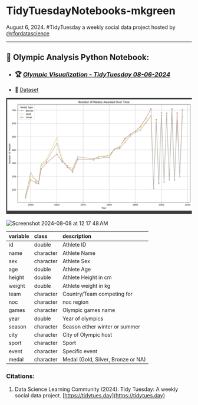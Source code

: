 # TidyTuesdayNotebooks-mkgreen

August 6, 2024. #TidyTuesday a weekly social data project hosted by [@rfordatascience](https://github.com/rfordatascience/tidytuesday)

---
## 🐍 Olympic Analysis Python Notebook:
- ### 🏆 *[Olympic Visualization - TidyTuesday 08-06-2024](https://github.com/mkgreen/TidyTuesdayNotebooks-mkgreen/blob/main/TidyTuesOlympicData_8_6_2024.ipynb)*

-  🧮 [Dataset](https://www.kaggle.com/datasets/heesoo37/120-years-of-olympic-history-athletes-and-results/)

![Number of Medals over Time line graph, showing gold, silver, and bronze results](https://github.com/mkgreen/TidyTuesdayNotebooks-mkgreen/blob/main/noMedalsoverTime.png?raw=true)

<img width="1375" alt="Screenshot 2024-08-08 at 12 17 48 AM" src="https://github.com/user-attachments/assets/c8851a1f-0e21-4019-be2b-f1e46ee14855">

|variable |class     |description |
|:--------|:---------|:-----------|
|id       |double    | Athlete ID |
|name     |character | Athlete Name |
|sex      |character | Athlete Sex |
|age      |double    | Athlete Age |
|height   |double    | Athlete Height in cm|
|weight   |double    | Athlete weight in kg |
|team     |character | Country/Team competing for|
|noc      |character | noc region |
|games    |character | Olympic games name |
|year     |double    | Year of olympics |
|season   |character | Season either winter or summer |
|city     |character | City of Olympic host |
|sport    |character | Sport |
|event    |character | Specific event |
|medal    |character | Medal (Gold, Silver, Bronze or NA) |


### Citations:
1. Data Science Learning Community (2024). Tidy Tuesday: A weekly social data project. [https://tidytues.day](https://tidytues.day)
